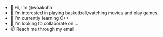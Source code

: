 - 👋 Hi, I’m @woakuha
- 👀 I’m interested in playing basketball,watching movies and play games.
- 🌱 I’m currently learning C++
- 💞️ I’m looking to collaborate on ...
- 📫 Reach me through my email.

<!---
woakuha/woakuha is a ✨ special ✨ repository because its `README.md` (this file) appears on your GitHub profile.
You can click the Preview link to take a look at your changes.
--->
